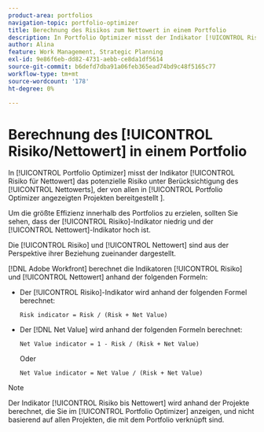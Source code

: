 ```yaml
---
product-area: portfolios
navigation-topic: portfolio-optimizer
title: Berechnung des Risikos zum Nettowert in einem Portfolio
description: In Portfolio Optimizer misst der Indikator [!UICONTROL Risiko auf Nettowert] das potenzielle Risiko unter Berücksichtigung des Nettowerts aller in Portfolio Optimizer angezeigten Projekte.
author: Alina
feature: Work Management, Strategic Planning
exl-id: 9e86f6eb-dd82-4731-aebb-ce8da1df5614
source-git-commit: b6defd7dba91a06feb365ead74bd9c48f5165c77
workflow-type: tm+mt
source-wordcount: '178'
ht-degree: 0%

---
```


# Berechnung des [!UICONTROL Risiko/Nettowert] in einem Portfolio

In [!UICONTROL Portfolio Optimizer] misst der Indikator [!UICONTROL Risiko für Nettowert] das potenzielle Risiko unter Berücksichtigung des [!UICONTROL Nettowerts], der von allen in [!UICONTROL Portfolio Optimizer angezeigten Projekten bereitgestellt &#x200B;]. 

Um die größte Effizienz innerhalb des Portfolios zu erzielen, sollten Sie sehen, dass der [!UICONTROL Risiko]-Indikator niedrig und der [!UICONTROL Nettowert]-Indikator hoch ist. 

Die [!UICONTROL Risiko] und [!UICONTROL Nettowert] sind aus der Perspektive ihrer Beziehung zueinander dargestellt.

[!DNL Adobe Workfront] berechnet die Indikatoren [!UICONTROL Risiko] und [!UICONTROL Nettowert] anhand der folgenden Formeln:

* Der [!UICONTROL Risiko]-Indikator wird anhand der folgenden Formel berechnet:

  ```
  Risk indicator = Risk / (Risk + Net Value)
  ```

* Der [!DNL Net Value] wird anhand der folgenden Formeln berechnet:

  ```
  Net Value indicator = 1 - Risk / (Risk + Net Value)
  ```

  Oder

  ```
  Net Value indicator = Net Value / (Risk + Net Value)
  ```

>[!NOTE]
>
>Der Indikator [!UICONTROL Risiko bis Nettowert] wird anhand der Projekte berechnet, die Sie im [!UICONTROL Portfolio Optimizer] anzeigen, und nicht basierend auf allen Projekten, die mit dem Portfolio verknüpft sind. 
